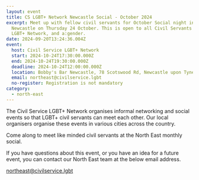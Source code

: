 ```yaml
---
layout: event
title: CS LGBT+ Network Newcastle Social - October 2024
excerpt: Meet up with fellow civil servants for October Social night in
  Newcastle on Thursday 24 October. This is open to all Civil Servants in the
  LGBT+ Network, and a:gender.
date: 2024-09-20T13:24:36.004Z
event:
  host: Civil Service LGBT+ Network
  start: 2024-10-24T17:30:00.000Z
  end: 2024-10-24T19:30:00.000Z
  deadline: 2024-10-24T12:00:00.000Z
  location: Bobby's Bar Newcastle, 78 Scotswood Rd, Newcastle upon Tyne NE4 7JH
  email: northeast@civilservice.lgbt
  no-register: Registration is not mandatory
category:
  - north-east
---
```

The Civil Service LGBT+ Network organises informal networking and social events so that LGBT+ civil servants can meet each other. Our local organisers organise these events in various cities across the country.

Come along to meet like minded civil servants at the North East monthly social.

If you have questions about this event, or you have an idea for a future event, you can contact our North East team at the below email address.

[n﻿ortheast@civilservice.lgbt](<mailto:n﻿ortheast@civilservice.lgbt>)